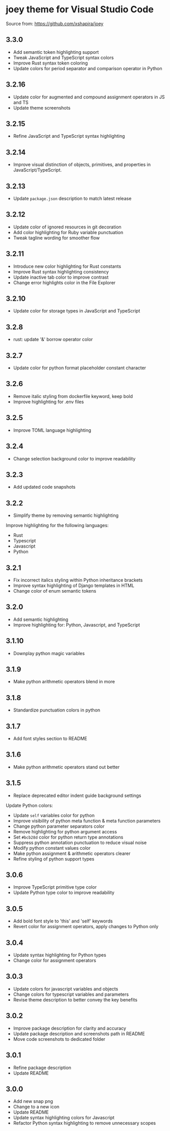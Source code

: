 # joey theme for Visual Studio Code

Source from: <https://github.com/xshapira/joey>

## 3.3.0

- Add semantic token highlighting support
- Tweak JavaScript and TypeScript syntax colors
- Improve Rust syntax token coloring
- Update colors for period separator and comparison operator in Python

## 3.2.16

- Update color for augmented and compound assignment operators in JS and TS
- Update theme screenshots

## 3.2.15

- Refine JavaScript and TypeScript syntax highlighting

## 3.2.14

- Improve visual distinction of objects, primitives, and properties in JavaScript/TypeScript.

## 3.2.13

- Update `package.json` description to match latest release

## 3.2.12

- Update color of ignored resources in git decoration
- Add color highlighting for Ruby variable punctuation
- Tweak tagline wording for smoother flow

## 3.2.11

- Introduce new color highlighting for Rust constants
- Improve Rust syntax highlighting consistency
- Update inactive tab color to improve contrast
- Change error highlights color in the File Explorer

## 3.2.10

- Update color for storage types in JavaScript and TypeScript

## 3.2.8

- rust: update '&' borrow operator color

## 3.2.7

- Update color for python format placeholder constant character

## 3.2.6

- Remove italic styling from dockerfile keyword, keep bold
- Improve highlighting for .env files

## 3.2.5

- Improve TOML language highlighting

## 3.2.4

- Change selection background color to improve readability

## 3.2.3

- Add updated code snapshots

## 3.2.2

- Simplify theme by removing semantic highlighting

Improve highlighting for the following languages:

- Rust
- Typescript
- Javascript
- Python

## 3.2.1

- Fix incorrect italics styling within Python inheritance brackets
- Improve syntax highlighting of Django templates in HTML
- Change color of enum semantic tokens

## 3.2.0

- Add semantic highlighting
- Improve highlighting for: Python, Javascript, and TypeScript

## 3.1.10

- Downplay python magic variables

## 3.1.9

- Make python arithmetic operators blend in more

## 3.1.8

- Standardize punctuation colors in python

## 3.1.7

- Add font styles section to README

## 3.1.6

- Make python arithmetic operators stand out better

## 3.1.5

- Replace deprecated editor indent guide background settings

Update Python colors:

- Update `self` variables color for python
- Improve visibility of python meta function & meta function parameters
- Change python parameter separators color
- Remove highlighting for python argument access
- Set `#bcb28d` color for python return type annotations
- Suppress python annotation punctuation to reduce visual noise
- Modify python constant values color
- Make python assignment & arithmetic operators clearer
- Refine styling of python support types

## 3.0.6

- Improve TypeScript primitive type color
- Update Python type color to improve readability

## 3.0.5

- Add bold font style to 'this' and 'self' keywords
- Revert color for assignment operators, apply changes to Python only

## 3.0.4

- Update syntax highlighting for Python types
- Change color for assignment operators

## 3.0.3

- Update colors for javascript variables and objects
- Change colors for typescript variables and parameters
- Revise theme description to better convey the key benefits

## 3.0.2

- Improve package description for clarity and accuracy
- Update package description and screenshots path in README
- Move code screenshots to dedicated folder

## 3.0.1

- Refine package description
- Update README

## 3.0.0

- Add new snap png
- Change to a new icon
- Update README
- Update syntax highlighting colors for Javascript
- Refactor Python syntax highlighting to remove unnecessary scopes
